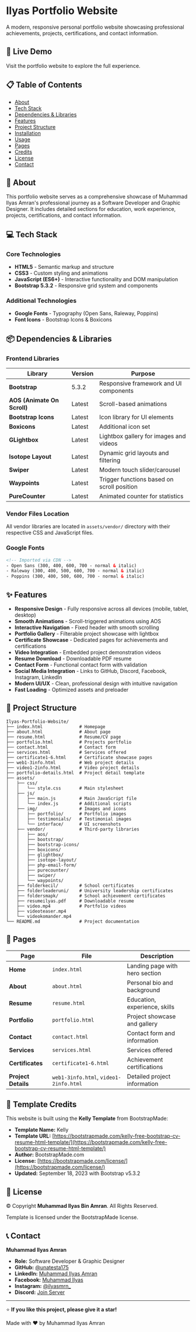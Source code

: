 # Ilyas Portfolio Website

A modern, responsive personal portfolio website showcasing professional achievements, projects, certifications, and contact information.

## 🚀 Live Demo

Visit the portfolio website to explore the full experience.

## 📋 Table of Contents

- [About](#about)
- [Tech Stack](#tech-stack)
- [Dependencies & Libraries](#dependencies--libraries)
- [Features](#features)
- [Project Structure](#project-structure)
- [Installation](#installation)
- [Usage](#usage)
- [Pages](#pages)
- [Credits](#credits)
- [License](#license)
- [Contact](#contact)

## 📖 About

This portfolio website serves as a comprehensive showcase of Muhammad Ilyas Amran's professional journey as a Software Developer and Graphic Designer. It includes detailed sections for education, work experience, projects, certifications, and contact information.

## 💻 Tech Stack

### Core Technologies
- **HTML5** - Semantic markup and structure
- **CSS3** - Custom styling and animations
- **JavaScript (ES6+)** - Interactive functionality and DOM manipulation
- **Bootstrap 5.3.2** - Responsive grid system and components

### Additional Technologies
- **Google Fonts** - Typography (Open Sans, Raleway, Poppins)
- **Font Icons** - Bootstrap Icons & Boxicons

## 📦 Dependencies & Libraries

### Frontend Libraries

| Library | Version | Purpose |
|---------|---------|---------|
| **Bootstrap** | 5.3.2 | Responsive framework and UI components |
| **AOS (Animate On Scroll)** | Latest | Scroll-based animations |
| **Bootstrap Icons** | Latest | Icon library for UI elements |
| **Boxicons** | Latest | Additional icon set |
| **GLightbox** | Latest | Lightbox gallery for images and videos |
| **Isotope Layout** | Latest | Dynamic grid layouts and filtering |
| **Swiper** | Latest | Modern touch slider/carousel |
| **Waypoints** | Latest | Trigger functions based on scroll position |
| **PureCounter** | Latest | Animated counter for statistics |

### Vendor Files Location
All vendor libraries are located in `assets/vendor/` directory with their respective CSS and JavaScript files.

### Google Fonts
```html
<!-- Imported via CDN -->
- Open Sans (300, 400, 600, 700 - normal & italic)
- Raleway (300, 400, 500, 600, 700 - normal & italic)
- Poppins (300, 400, 500, 600, 700 - normal & italic)
```

## ✨ Features

- **Responsive Design** - Fully responsive across all devices (mobile, tablet, desktop)
- **Smooth Animations** - Scroll-triggered animations using AOS
- **Interactive Navigation** - Fixed header with smooth scrolling
- **Portfolio Gallery** - Filterable project showcase with lightbox
- **Certificate Showcase** - Dedicated pages for achievements and certifications
- **Video Integration** - Embedded project demonstration videos
- **Resume Download** - Downloadable PDF resume
- **Contact Form** - Functional contact form with validation
- **Social Media Integration** - Links to GitHub, Discord, Facebook, Instagram, LinkedIn
- **Modern UI/UX** - Clean, professional design with intuitive navigation
- **Fast Loading** - Optimized assets and preloader

## 📁 Project Structure

```
Ilyas-Portfolio-Website/
├── index.html              # Homepage
├── about.html              # About page
├── resume.html             # Resume/CV page
├── portfolio.html          # Projects portfolio
├── contact.html            # Contact form
├── services.html           # Services offered
├── certificate1-6.html     # Certificate showcase pages
├── web1-3info.html         # Web project details
├── video1-2info.html       # Video project details
├── portfolio-details.html  # Project detail template
├── assets/
│   ├── css/
│   │   └── style.css       # Main stylesheet
│   ├── js/
│   │   ├── main.js         # Main JavaScript file
│   │   └── index.js        # Additional scripts
│   ├── img/                # Images and icons
│   │   ├── portfolio/      # Portfolio images
│   │   ├── testimonials/   # Testimonial images
│   │   └── interface/      # UI screenshots
│   ├── vendor/             # Third-party libraries
│   │   ├── aos/
│   │   ├── bootstrap/
│   │   ├── bootstrap-icons/
│   │   ├── boxicons/
│   │   ├── glightbox/
│   │   ├── isotope-layout/
│   │   ├── php-email-form/
│   │   ├── purecounter/
│   │   ├── swiper/
│   │   └── waypoints/
│   ├── folderkecil/        # School certificates
│   ├── folderleaderuni/    # University leadership certificates
│   ├── foldersmapk/        # School achievement certificates
│   ├── resumeilyas.pdf     # Downloadable resume
│   ├── video.mp4           # Portfolio videos
│   ├── videoteaser.mp4
│   └── videokomander.mp4
└── README.md               # Project documentation
```



## 📄 Pages

| Page | File | Description |
|------|------|-------------|
| **Home** | `index.html` | Landing page with hero section |
| **About** | `about.html` | Personal bio and background |
| **Resume** | `resume.html` | Education, experience, skills |
| **Portfolio** | `portfolio.html` | Project showcase and gallery |
| **Contact** | `contact.html` | Contact form and information |
| **Services** | `services.html` | Services offered |
| **Certificates** | `certificate1-6.html` | Achievement certifications |
| **Project Details** | `web1-3info.html`, `video1-2info.html` | Detailed project information |

## 🎨 Template Credits

This website is built using the **Kelly Template** from BootstrapMade:
- **Template Name:** Kelly
- **Template URL:** [https://bootstrapmade.com/kelly-free-bootstrap-cv-resume-html-template/](https://bootstrapmade.com/kelly-free-bootstrap-cv-resume-html-template/)
- **Author:** BootstrapMade.com
- **License:** [https://bootstrapmade.com/license/](https://bootstrapmade.com/license/)
- **Updated:** September 18, 2023 with Bootstrap v5.3.2

## 📜 License

© Copyright **Muhammad Ilyas Bin Amran**. All Rights Reserved.

Template is licensed under the BootstrapMade license.

## 📞 Contact

**Muhammad Ilyas Amran**
- **Role:** Software Developer & Graphic Designer
- **GitHub:** [@unatesta175](https://github.com/unatesta175/)
- **LinkedIn:** [Muhammad Ilyas Amran](https://www.linkedin.com/in/muhammad-ilyas-amran-3a9a2a298/)
- **Facebook:** [Muhammad Ilyas](https://www.facebook.com/muhammadilyas.waynescott/)
- **Instagram:** [@ilyasmrn_](https://www.instagram.com/ilyasmrn_/)
- **Discord:** [Join Server](https://discord.gg/e8s8Vagy2)

---

⭐ **If you like this project, please give it a star!**

Made with ❤️ by Muhammad Ilyas Amran

